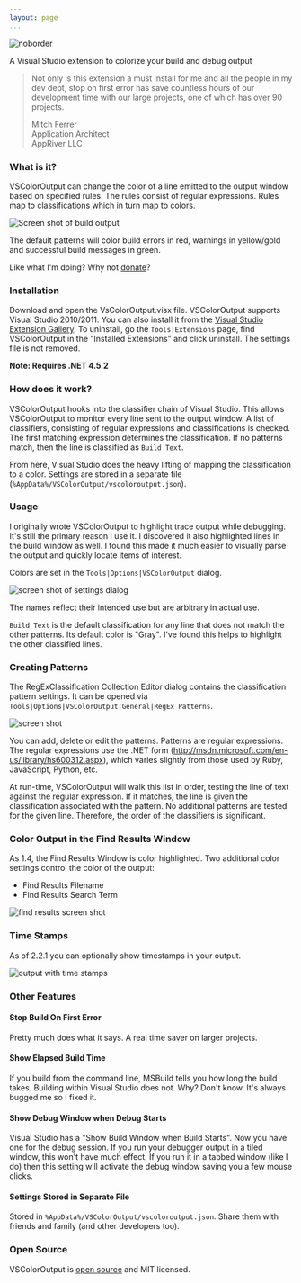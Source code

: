 ```yaml
---
layout: page
...
```


![noborder](http://mike-ward.net/cdn/images/vscoloroutput/vscoloroutputlogo.png)

A Visual Studio extension to colorize your build and debug output

> Not only is this extension a must install for me and all the people in
> my dev dept, stop on first error has save countless hours of our
> development time with our large projects, one of which has over 90
> projects.
>
> Mitch Ferrer  
> Application Architect  
> AppRiver LLC

### What is it?

VSColorOutput can change the color of a line emitted to the output
window based on specified rules. The rules consist of regular
expressions. Rules map to classifications which in turn map to colors.

![Screen shot of build output](http://i.imgur.com/NhH0tMZ.png)

The default patterns will color build errors in red, warnings in
yellow/gold and successful build messages in green.

Like what I'm doing? Why not [donate](http://mike-ward.net/donate/)?

### Installation

Download and open the VsColorOutput.visx file. VSColorOutput supports
Visual Studio 2010/2011. You can also install it from the [Visual Studio
Extension
Gallery](http://visualstudiogallery.msdn.microsoft.com/f4d9c2b5-d6d7-4543-a7a5-2d7ebabc2496).
To uninstall, go the `Tools|Extensions` page, find VSColorOutput in the
"Installed Extensions" and click uninstall. The settings file is not
removed.

**Note: Requires .NET 4.5.2**

### How does it work?

VSColorOutput hooks into the classifier chain of Visual Studio. This
allows VSColorOutput to monitor every line sent to the output window. A
list of classifiers, consisting of regular expressions and
classifications is checked. The first matching expression determines the
classification. If no patterns match, then the line is classified as
`Build Text`.

From here, Visual Studio does the heavy lifting of mapping the
classification to a color. Settings are stored in a separate file
(`%AppData%/VSColorOutput/vscoloroutput.json`).

### Usage

I originally wrote VSColorOutput to highlight trace output while
debugging. It's still the primary reason I use it. I discovered it also
highlighted lines in the build window as well. I found this made it much
easier to visually parse the output and quickly locate items of
interest.

Colors are set in the `Tools|Options|VSColorOutput` dialog.

![screen shot of settings dialog](http://i.imgur.com/ESDQ17x.png?1)

The names reflect their intended use but are arbitrary in actual use.

`Build Text` is the default classification for any line that does not
match the other patterns. Its default color is "Gray". I've found this
helps to highlight the other classified lines.

### Creating Patterns

The RegExClassification Collection Editor dialog contains the
classification pattern settings. It can be opened via
`Tools|Options|VSColorOutput|General|RegEx Patterns`.

![screen
shot](http://mike-ward.net/cdn/images/vscoloroutput/vscoloroutputpatterns.png)

You can add, delete or edit the patterns. Patterns are regular
expressions. The regular expressions use the .NET form
(<http://msdn.microsoft.com/en-us/library/hs600312.aspx>), which varies
slightly from those used by Ruby, JavaScript, Python, etc.

At run-time, VSColorOutput will walk this list in order, testing the
line of text against the regular expression. If it matches, the line is
given the classification associated with the pattern. No additional
patterns are tested for the given line. Therefore, the order of the
classifiers is significant.

### Color Output in the Find Results Window

As 1.4, the Find Results Window is color highlighted. Two additional
color settings control the color of the output:

-   Find Results Filename
-   Find Results Search Term

![find results screen shot](http://i.imgur.com/8avU2Rv.png)

### Time Stamps

As of 2.2.1 you can optionally show timestamps in your output.

![output with time
stamps](https://cloud.githubusercontent.com/assets/567927/12311797/b3970fe6-ba27-11e5-999b-b1de37ad5003.png)

### Other Features

#### Stop Build On First Error

Pretty much does what it says. A real time saver on larger projects.

#### Show Elapsed Build Time

If you build from the command line, MSBuild tells you how long the build
takes. Building within Visual Studio does not. Why? Don't know. It's
always bugged me so I fixed it.

#### Show Debug Window when Debug Starts

Visual Studio has a "Show Build Window when Build Starts". Now you have
one for the debug session. If you run your debugger output in a tiled
window, this won't have much effect. If you run it in a tabbed window
(like I do) then this setting will activate the debug window saving you
a few mouse clicks.

#### Settings Stored in Separate File

Stored in `%AppData%/VSColorOutput/vscoloroutput.json`. Share them with
friends and family (and other developers too).

### Open Source

VSColorOutput is [open
source](https://github.com/mike-ward/VSColorOutput) and MIT licensed.
